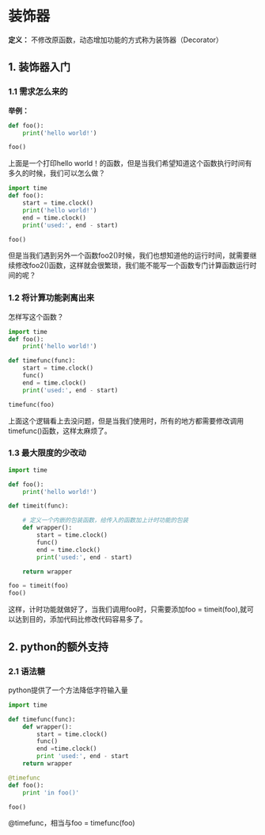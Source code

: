 # 装饰器

**定义：** 不修改原函数，动态增加功能的方式称为装饰器（Decorator）

## 1. 装饰器入门

### 1.1 需求怎么来的

**举例：**</br>

```python
def foo():
    print('hello world!')

foo()
```

上面是一个打印hello world！的函数，但是当我们希望知道这个函数执行时间有多久的时候，我们可以怎么做？

```python
import time
def foo():
    start = time.clock()
    print('hello world!')
    end = time.clock()
    print('used:', end - start)

foo()
```

但是当我们遇到另外一个函数foo2()时候，我们也想知道他的运行时间，就需要继续修改foo2()函数，这样就会很繁琐，我们能不能写一个函数专门计算函数运行时间的呢？

### 1.2 将计算功能剥离出来

怎样写这个函数？

```python
import time
def foo():
    print('hello world!')

def timefunc(func):
    start = time.clock()
    func()
    end = time.clock()
    print('used:', end - start)

timefunc(foo)

```

上面这个逻辑看上去没问题，但是当我们使用时，所有的地方都需要修改调用timefunc()函数，这样太麻烦了。

### 1.3 最大限度的少改动

```python
import time

def foo():
    print('hello world!')

def timeit(func):

    # 定义一个内嵌的包装函数，给传入的函数加上计时功能的包装
    def wrapper():
        start = time.clock()
        func()
        end = time.clock()
        print('used:', end - start)

    return wrapper

foo = timeit(foo)
foo()
```

这样，计时功能就做好了，当我们调用foo时，只需要添加foo = timeit(foo),就可以达到目的，添加代码比修改代码容易多了。

## 2. python的额外支持

### 2.1 语法糖

python提供了一个方法降低字符输入量

```python
import time

def timefunc(func):
    def wrapper():
        start = time.clock()
        func()
        end =time.clock()
        print 'used:', end - start
    return wrapper

@timefunc
def foo():
    print 'in foo()'

foo()
```

@timefunc，相当与foo = timefunc(foo)
